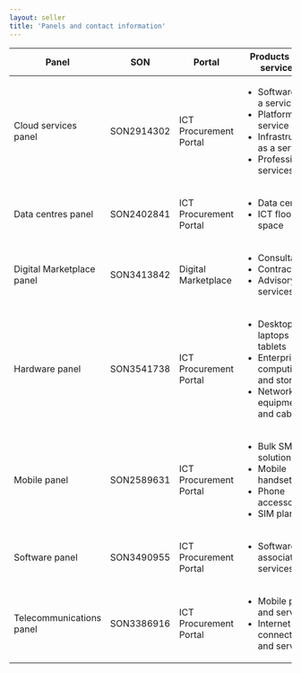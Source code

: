 ```yaml
---
layout: seller
title: 'Panels and contact information'
---
```


<table class="au-table au-table--striped">
    <thead class="au-table__head">
        <tr class="au-table__row">
            <th scope="col" class="au-table__header">Panel</th>
            <th scope="col" class="au-table__header">SON</th>
            <th scope="col" class="au-table__header">Portal</th>
            <th scope="col" class="au-table__header">Products and services</th>
            <th scope="col" class="au-table__header">Contact</th>
        </tr>
    </thead>
    <tbody class="au-table__body">
        <tr class="au-table__row">
            <td class="au-table__cell">Cloud services panel</td>
            <td class="au-table__cell">SON2914302</td>
            <td class="au-table__cell">ICT Procurement Portal</td>
            <td class="au-table__cell">
                <ul>
                    <li>Software as a service</li>
                    <li>Platform as a service</li>
                    <li>Infrastructure as a service</li>
                    <li>Professional services</li>
                </ul>
            </td>
            <td class="au-table__cell">
                02 6120 8705<br/>
                ictprocurement@dta.gov.au
            </td>
        </tr>
        <tr class="au-table__row">
            <td class="au-table__cell">Data centres panel</td>
            <td class="au-table__cell">SON2402841</td>
            <td class="au-table__cell">ICT Procurement Portal</td>
            <td class="au-table__cell">
                <ul>
                    <li>Data centres</li>
                    <li>ICT floor space</li>
                </ul>
            </td>
            <td class="au-table__cell">
                02 6120 8705<br />
                datacentres@dta.gov.au
            </td>
        </tr>
        <tr class="au-table__row">
            <td class="au-table__cell">Digital Marketplace panel</td>
            <td class="au-table__cell">SON3413842</td>
            <td class="au-table__cell">Digital Marketplace</td>
            <td class="au-table__cell">
                <ul>
                    <li>Consultants</li>
                    <li>Contractors</li>
                    <li>Advisory services</li>
                </ul>
            </td>
            <td class="au-table__cell">0447 024 113 marketplace@digital.gov.au</td>
        </tr>
        <tr class="au-table__row">
            <td class="au-table__cell">Hardware panel</td>
            <td class="au-table__cell">SON3541738</td>
            <td class="au-table__cell">ICT Procurement Portal</td>
            <td class="au-table__cell">
                <ul>
                    <li>Desktops, laptops and tablets</li>
                    <li>Enterprise computing and storage</li>
                    <li>Network equipment and cabling</li>
                </ul>
            </td>
            <td class="au-table__cell">
                02 6120 8705<br />
                ictprocurement@dta.gov.au
            </td>
        </tr>
        <tr class="au-table__row">
            <td class="au-table__cell">Mobile panel</td>
            <td class="au-table__cell">SON2589631</td>
            <td class="au-table__cell">ICT Procurement Portal</td>
            <td class="au-table__cell">
                <ul>
                    <li>Bulk SMS solutions</li>
                    <li>Mobile handsets</li>
                    <li>Phone accessories</li>
                    <li>SIM plans</li>
                </ul>
            </td>
            <td class="au-table__cell">
                02 6120 8705<br />
                ictprocurement@dta.gov.au
            </td>
        </tr>
        <tr class="au-table__row">
            <td class="au-table__cell">Software panel</td>
            <td class="au-table__cell">SON3490955</td>
            <td class="au-table__cell">ICT Procurement Portal</td>
            <td class="au-table__cell">
                <ul>
                    <li>Software and associated services</li>
                </ul>
            </td>
            <td class="au-table__cell">
                02 6120 8705<br />
                ictprocurement@dta.gov.au
            </td>
        </tr>
        <tr class="au-table__row">
            <td class="au-table__cell">Telecommunications panel</td>
            <td class="au-table__cell">SON3386916</td>
            <td class="au-table__cell">ICT Procurement Portal</td>
            <td class="au-table__cell">
                <ul>
                    <li>Mobile plans and services</li>
                    <li>Internet connections and services</li>
                </ul>
            </td>
            <td class="au-table__cell">
                02 6120 8705<br />
                ictprocurement@dta.gov.au
            ∂</td>
        </tr>
    </tbody>
</table>
